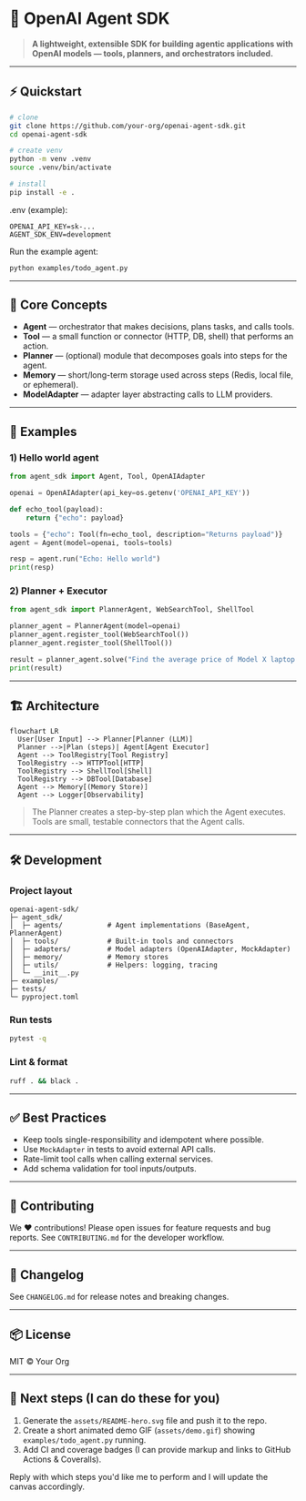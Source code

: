 
# 🚀 OpenAI Agent SDK

> **A lightweight, extensible SDK for building agentic applications with OpenAI models — tools, planners, and orchestrators included.**

---

## ⚡ Quickstart

```bash
# clone
git clone https://github.com/your-org/openai-agent-sdk.git
cd openai-agent-sdk

# create venv
python -m venv .venv
source .venv/bin/activate

# install
pip install -e .
```

.env (example):

```
OPENAI_API_KEY=sk-...
AGENT_SDK_ENV=development
```

Run the example agent:

```bash
python examples/todo_agent.py
```

---

## 🧠 Core Concepts

- **Agent** — orchestrator that makes decisions, plans tasks, and calls tools.
- **Tool** — a small function or connector (HTTP, DB, shell) that performs an action.
- **Planner** — (optional) module that decomposes goals into steps for the agent.
- **Memory** — short/long-term storage used across steps (Redis, local file, or ephemeral).
- **ModelAdapter** — adapter layer abstracting calls to LLM providers.

---

## 🧪 Examples

### 1) Hello world agent

```python
from agent_sdk import Agent, Tool, OpenAIAdapter

openai = OpenAIAdapter(api_key=os.getenv('OPENAI_API_KEY'))

def echo_tool(payload):
    return {"echo": payload}

tools = {"echo": Tool(fn=echo_tool, description="Returns payload")}
agent = Agent(model=openai, tools=tools)

resp = agent.run("Echo: Hello world")
print(resp)
```

### 2) Planner + Executor

```python
from agent_sdk import PlannerAgent, WebSearchTool, ShellTool

planner_agent = PlannerAgent(model=openai)
planner_agent.register_tool(WebSearchTool())
planner_agent.register_tool(ShellTool())

result = planner_agent.solve("Find the average price of Model X laptop and run a disk check on /dev/sda")
print(result)
```

---

## 🏗 Architecture

```mermaid
flowchart LR
  User[User Input] --> Planner[Planner (LLM)]
  Planner -->|Plan (steps)| Agent[Agent Executor]
  Agent --> ToolRegistry[Tool Registry]
  ToolRegistry --> HTTPTool[HTTP]
  ToolRegistry --> ShellTool[Shell]
  ToolRegistry --> DBTool[Database]
  Agent --> Memory[(Memory Store)]
  Agent --> Logger[Observability]
```

> The Planner creates a step-by-step plan which the Agent executes. Tools are small, testable connectors that the Agent calls.

---

## 🛠 Development

### Project layout

```
openai-agent-sdk/
├─ agent_sdk/
│  ├─ agents/           # Agent implementations (BaseAgent, PlannerAgent)
│  ├─ tools/            # Built-in tools and connectors
│  ├─ adapters/         # Model adapters (OpenAIAdapter, MockAdapter)
│  ├─ memory/           # Memory stores
│  ├─ utils/            # Helpers: logging, tracing
│  └─ __init__.py
├─ examples/
├─ tests/
└─ pyproject.toml
```

### Run tests

```bash
pytest -q
```

### Lint & format

```bash
ruff . && black .
```

---

## ✅ Best Practices

- Keep tools single-responsibility and idempotent where possible.
- Use `MockAdapter` in tests to avoid external API calls.
- Rate-limit tool calls when calling external services.
- Add schema validation for tool inputs/outputs.

---

## 🤝 Contributing

We ❤️ contributions! Please open issues for feature requests and bug reports. See `CONTRIBUTING.md` for the developer workflow.

---

## 📜 Changelog

See `CHANGELOG.md` for release notes and breaking changes.

---

## 📦 License

MIT © Your Org

---

## 📸 Next steps (I can do these for you)

1. Generate the `assets/README-hero.svg` file and push it to the repo.
2. Create a short animated demo GIF (`assets/demo.gif`) showing `examples/todo_agent.py` running.
3. Add CI and coverage badges (I can provide markup and links to GitHub Actions & Coveralls).

Reply with which steps you'd like me to perform and I will update the canvas accordingly.
